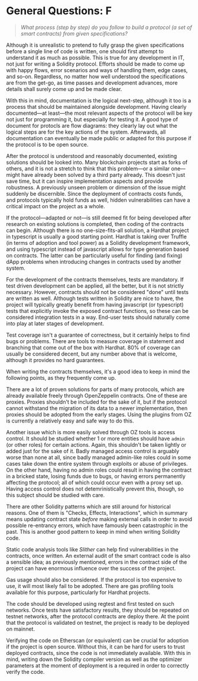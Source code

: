 # General Questions: F

> _What process (step by step) do you follow to build a protocol (a set of smart contracts) from given specifications?_

Although it is unrealistic to pretend to fully grasp the given specifications before a single line of code is written, one should first attempt to understand it as much as possible. This is true for any development in IT, not just for writing a Solidity protocol. Efforts should be made to come up with happy flows, error scenarios and ways of handling them, edge cases, and so-on. Regardless, no matter how well understood the specifications are from the get-go, as time passes and development advances, more details shall surely come up and be made clear.

With this in mind, documentation is the logical next-step, although it too is a process that should be maintained alongside development. Having clearly documented—at least—the most relevant aspects of the protocol will be key not just for programming it, but especially for testing it. A good type of document for protocls are flow diagrams: they clearly lay out what the logical steps are for the key actions of the system. Afterwards, all documentation can eventually be made public or adapted for this purpose if the protocol is to be open source.

After the protocol is understood and reasonably documented, existing solutions should be looked into. Many blockchain projects start as forks of others, and it is not a stretch to think that this problem—or a similar one—might have already been solved by a third party already. This doesn't just save time, but it can inspire implementation aspects and provide robustness. A previously unseen problem or dimension of the issue might suddenly be discernible. Since the deployment of contracts costs funds, and protocols typically hold funds as well, hidden vulnerabilities can have a critical impact on the project as a whole.

If the protocol—adapted or not—is still deemed fit for being developed after research on existing solutions is completed, then coding of the contracts can begin. Although there is no one-size-fits-all solution, a Hardhat project in typescript is usually a good starting point. Hardhat is taking over Truffle (in terms of adoption and tool power) as a Solidity development framework, and using typescript instead of javascript allows for type generation based on contracts. The latter can be particularly useful for finding (and fixing) dApp problems when introducing changes in contracts used by another system.

For the development of the contracts themselves, tests are mandatory. If test driven development can be applied, all the better, but it is not strictly necessary. However, contracts should not be considered "done" until tests are written as well. Although tests written in Solidity are nice to have, the project will typically greatly benefit from having javascript (or typescript) tests that explicitly invoke the exposed contract functions, so these can be considered integration tests in a way. End-user tests should naturally come into play at later stages of development.

Test coverage isn't a guarantee of correctness, but it certainly helps to find bugs or problems. There are tools to measure coverage in statement and branching that come out of the box with Hardhat. 80% of coverage can usually be considered decent, but any number above that is welcome, although it provides no hard guarantees.

When writing the contracts themselves, it's a good idea to keep in mind the following points, as they frequently come up.

There are a lot of proven solutions for parts of many protocols, which are already available freely through OpenZeppelin contracts. One of these are proxies. Proxies shouldn't be included for the sake of it, but if the protocol cannot withstand the migration of its data to a newer implementation, then proxies should be adopted from the early stages. Using the plugins from OZ is currently a relatively easy and safe way to do this.

Another issue which is more easily solved through OZ tools is access control. It should be studied whether 1 or more entities should have `admin` (or other roles) for certain actions. Again, this shouldn't be taken lightly or added just for the sake of it. Badly managed access control is arguably worse than none at all, since badly managed admin-like roles could in some cases take down the entire system through exploits or abuse of privileges. On the other hand, having no admin roles could result in having the contract in a bricked state, losing funds due to bugs, or having errors permanently affecting the protocol; all of which could occur even with a proxy set up. Having access control does not detemrinistically prevent this, though, so this subject should be studied with care.

There are other Solidity patterns which are still around for historical reasons. One of them is "Checks, Effects, Interactions", which in summary means updating contract state _before_ making external calls in order to avoid possible re-entrancy errors, which have famously been catastrophic in the past. This is another good pattern to keep in mind when writing Solidity code.

Static code analysis tools like _Slither_ can help find vulnerabilities in the contracts, once written. An external audit of the smart contract code is also a sensible idea; as previously mentioned, errors in the contract side of the project can have enormous influence over the success of the project.

Gas usage should also be considered. If the protocol is too expensive to use, it will most likely fail to be adopted. There are gas profiling tools available for this purpose, particularly for Hardhat projects.

The code should be developed using regtest and first tested on such networks. Once tests have satisfactory results, they should be repeated on testnet networks, after the protocol contracts are deploy there. At the point that the protocol is validated on testnet, the project is ready to be deployed on mainnet.

Verifying the code on Etherscan (or equivalent) can be crucial for adoption if the project is open source. Without this, it can be hard for users to trust deployed contracts, since the code is not immediately available. With this in mind, writing down the Solidity compiler version as well as the optimizer parameters at the moment of deployment is a required in order to correctly verify the code.
